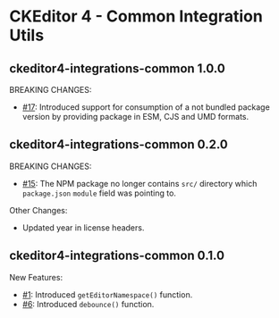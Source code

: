 # CKEditor 4 - Common Integration Utils

## ckeditor4-integrations-common 1.0.0

BREAKING CHANGES:

* [#17](https://github.com/ckeditor/ckeditor4-integrations-common/issues/17): Introduced support for consumption of a not bundled package version by providing package in ESM, CJS and UMD formats.

## ckeditor4-integrations-common 0.2.0

BREAKING CHANGES:

* [#15](https://github.com/ckeditor/ckeditor4-integrations-common/issues/15): The NPM package no longer contains `src/` directory which `package.json` `module` field was pointing to.

Other Changes:

* Updated year in license headers.

## ckeditor4-integrations-common 0.1.0

New Features:

* [#1](https://github.com/ckeditor/ckeditor4-integrations-common/issues/1): Introduced `getEditorNamespace()` function.
* [#6](https://github.com/ckeditor/ckeditor4-integrations-common/issues/6): Introduced `debounce()` function.
